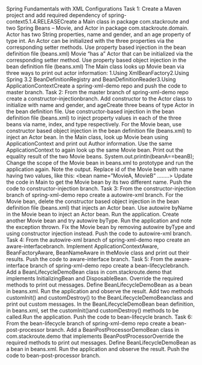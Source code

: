 Spring Fundamentals with XML Configurations Task 1: Create a Maven project and add required dependency of spring-context5.1.4.RELEASECreate a Main class in package com.stackroute and two Spring Beans –  Movie, and Actor in package com.stackroute.domain. Actor has two String properties, name and gender, and an age property of type int. An Actor can be initialized with the three properties via the corresponding setter methods. Use property based injection in the bean definition file (beans.xml) Movie “has a” Actor that can be initialized via the corresponding setter method. Use property based object injection in the bean definition file (beans.xml) The Main class looks up Movie bean via three ways to print out actor information: 1.Using XmlBeanFactory2.Using Spring 3.2 BeanDefinitionRegistry and BeanDefinitionReader3.Using ApplicationContextCreate a spring-xml-demo repo and push the code to master branch. Task 2: From the master branch of spring-xml-demo repo create a constructor-injectionbranch. Add constructor to the Actor class to initialize with name and gender, and ageCreate three beans of type Actor in the bean definition file.  Use constructor-based injection in the bean definition file (beans.xml) to inject property values in each of the three beans via name, index, and type respectively. For the Movie bean, use constructor based object injection in the bean definition file (beans.xml) to inject an Actor bean. In the Main class, look up Movie bean using ApplicationContext and print out Author information. Use the same ApplicationContext to again look up the same Movie bean. Print out the equality result of the two Movie beans. System.out.println(beanA==beanB); Change the scope of the Movie bean in beans.xml to prototype and run the application again. Note the output. Replace id of the Movie bean with name having two values, like this: 
<bean name=”MovieA, MovieB” ........> Update the code in Main to get the Movie bean by its two different name. Push the code to constructor-injection branch. Task 3: From the constructor-injection branch of spring-xml-demo repo create a autowire-xml branch. For the Movie bean, delete the constructor based object injection in the bean definition file (beans.xml) that injects an Actor bean. Use autowire byName in the Movie bean to inject an Actor bean. Run the application. Create another Movie bean and try autowire byType. Run the application and note the exception thrown. Fix the Movie bean by removing autowire byType and using constructor injection instead. Push the code to autowire-xml branch. Task 4: From the autowire-xml branch of spring-xml-demo repo create an aware-interfacebranch. Implement ApplicationContextAware, BeanFactoryAware, BeanNameAware in theMovie class and print out their results. Push the code to aware-interface branch. Task 5: From the aware-interface branch of spring-xml-demo repo create a bean-lifecyclebranch. Add a BeanLifecycleDemoBean class in com.stackroute.demo that implements InitializingBean and DisposableBean. Override the required methods to print out messages. Define BeanLifecycleDemoBean as a bean in beans.xml. Run the application and observe the result. 
Add two methods customInit() and customDestroy() to the  BeanLifecycleDemoBeanclass and print out custom messages. In the BeanLifecycleDemoBean bean definition, in beans.xml, set the customInit()and customDestroy() methods to be called.Run the application. Push the code to bean-lifecycle branch. Task 6: From the bean-lifecycle branch of spring-xml-demo repo create a bean-post-processor branch. Add a BeanPostProcessorDemoBean class in com.stackroute.demo that implements BeanPostProcessorOverride the required methods to print out messages. Define BeanLifecycleDemoBean as a bean in beans.xml. Run the application and observe the result. Push the code to bean-post-processor branch. 
